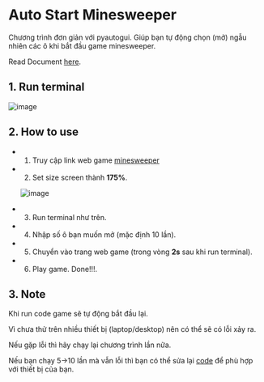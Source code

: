 # Auto Start Minesweeper

  Chương trình đơn giản với pyautogui. Giúp bạn tự động chọn (mở) ngẫu nhiên các ô khi bắt đầu game minesweeper. 
  
  Read Document [here](https://pyautogui.readthedocs.io/en/latest/index.html).

## 1. Run terminal
  ![image](https://user-images.githubusercontent.com/92797788/215349866-edce63ca-5fcc-4c22-b8c3-06365ccb2310.png)
  
## 2. How to use
  * 1. Truy cập link web game <a href="https://minesweeperonline.com/" target="_blank">minesweeper</a>
  * 2. Set size screen thành <b>175%</b>.


     ![image](https://user-images.githubusercontent.com/92797788/215350313-4d88e0a0-c11c-489b-b932-f6b4c1e0bc1d.png)

  * 3. Run terminal như trên.
  * 4. Nhập số ô bạn muốn mở (mặc định 10 lần).
  * 5. Chuyển vào trang web game (trong vòng <b>2s</b> sau khi run terminal).
  * 6. Play game. Done!!!.

## 3. Note
  Khi run code game sẽ tự động bắt đầu lại.
  
  Vì chưa thử trên nhiều thiết bị (laptop/desktop) nên có thể sẽ có lỗi xảy ra.
  
  Nếu gặp lỗi thì hãy chạy lại chương trình lần nữa.
  
  Nếu bạn chạy 5->10 lần mà vẫn lỗi thì bạn có thể sửa lại [code](https://github.com/nxhawk/AI-helper/blob/master/function/auto_game.py) để phù hợp với thiết bị của bạn. 
